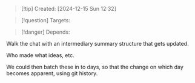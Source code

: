
>[!tip] Created: [2024-12-15 Sun 12:32]

>[!question] Targets: 

>[!danger] Depends: 

Walk the chat with an intermediary summary structure that gets updated.

Who made what ideas, etc.

We could then batch these in to days, so that the change on which day becomes apparent, using git history.